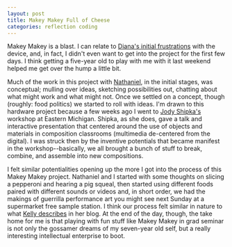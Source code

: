 ```yaml
---
layout: post
title: Makey Makey Full of Cheese
categories: reflection coding
---
```

Makey Makey is a blast. I can relate to [Diana's initial frustrations](http://dianarosenberger.github.io/blog/2016-04-06/week10post1.html) with the device, and, in fact, I didn't even want to get into the project for the first few days. I think getting a five-year old to play with me with it last weekend helped me get over the hump a little bit.

Much of the work in this project with [Nathaniel](http://nattybee.github.io/index.html), in the initial stages, was conceptual; mulling over ideas, sketching possibilities out, chatting about what might work and what might not. Once we settled on a concept, though (roughly: food politics) we started to roll with ideas. I'm drawn to this hardware project because a few weeks ago I went to [Jody Shipka's](https://www.emich.edu/english/events/evocativeobjects.php) workshop at Eastern Michigan. Shipka, as she does, gave a talk and interactive presentation that centered around the use of objects and materials in composition classrooms (multimedia de-centered from the digital). I was struck then by the inventive potentials that became manifest in the workshop--basically, we all brought a bunch of stuff to break, combine, and assemble into new compositions.

I felt similar potentialities opening up the more I got into the process of this Makey Makey project. Nathaniel and I started with some thoughts on slicing a pepperoni and hearing a pig squeal, then started using different foods paired with different sounds or videos and, in short order, we had the makings of guerrilla performance art you might see next Sunday at a supermarket free sample station. I think our process felt similar in nature to what [Kelly describes](http://kellypolasek.github.io/blog/2016-04-06/Makey-Makey-blog.html) in her blog. At the end of the day, though, the take home for me is that playing with fun stuff like Makey Makey in grad seminar is not only the gossamer dreams of my seven-year old self, but a really interesting intellectual enterprise to boot.
